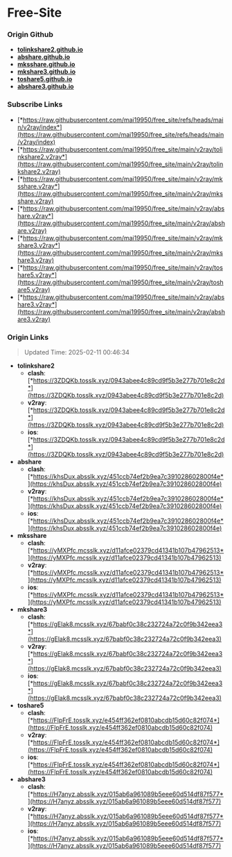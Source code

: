 # Free-Site

### Origin Github

- [**tolinkshare2.github.io**](https://github.com/tolinkshare2/tolinkshare2.github.io)
- [**abshare.github.io**](https://github.com/abshare/abshare.github.io)
- [**mksshare.github.io**](https://github.com/mksshare/mksshare.github.io)
- [**mkshare3.github.io**](https://github.com/mkshare3/mkshare3.github.io)
- [**toshare5.github.io**](https://github.com/toshare5/toshare5.github.io)
- [**abshare3.github.io**](https://github.com/abshare3/abshare3.github.io)

### Subscribe Links

- [*https://raw.githubusercontent.com/mai19950/free_site/refs/heads/main/v2ray/index*](https://raw.githubusercontent.com/mai19950/free_site/refs/heads/main/v2ray/index)
- [*https://raw.githubusercontent.com/mai19950/free_site/main/v2ray/tolinkshare2.v2ray*](https://raw.githubusercontent.com/mai19950/free_site/main/v2ray/tolinkshare2.v2ray)
- [*https://raw.githubusercontent.com/mai19950/free_site/main/v2ray/mksshare.v2ray*](https://raw.githubusercontent.com/mai19950/free_site/main/v2ray/mksshare.v2ray)
- [*https://raw.githubusercontent.com/mai19950/free_site/main/v2ray/abshare.v2ray*](https://raw.githubusercontent.com/mai19950/free_site/main/v2ray/abshare.v2ray)
- [*https://raw.githubusercontent.com/mai19950/free_site/main/v2ray/mkshare3.v2ray*](https://raw.githubusercontent.com/mai19950/free_site/main/v2ray/mkshare3.v2ray)
- [*https://raw.githubusercontent.com/mai19950/free_site/main/v2ray/toshare5.v2ray*](https://raw.githubusercontent.com/mai19950/free_site/main/v2ray/toshare5.v2ray)
- [*https://raw.githubusercontent.com/mai19950/free_site/main/v2ray/abshare3.v2ray*](https://raw.githubusercontent.com/mai19950/free_site/main/v2ray/abshare3.v2ray)

### Origin Links

> Updated Time: 2025-02-11 00:46:34

- **tolinkshare2**
  - **clash**: [*https://3ZDQKb.tosslk.xyz/0943abee4c89cd9f5b3e277b701e8c2d*](https://3ZDQKb.tosslk.xyz/0943abee4c89cd9f5b3e277b701e8c2d)
  - **v2ray**: [*https://3ZDQKb.tosslk.xyz/0943abee4c89cd9f5b3e277b701e8c2d*](https://3ZDQKb.tosslk.xyz/0943abee4c89cd9f5b3e277b701e8c2d)
  - **ios**: [*https://3ZDQKb.tosslk.xyz/0943abee4c89cd9f5b3e277b701e8c2d*](https://3ZDQKb.tosslk.xyz/0943abee4c89cd9f5b3e277b701e8c2d)
- **abshare**
  - **clash**: [*https://khsDux.absslk.xyz/451ccb74ef2b9ea7c391028602800f4e*](https://khsDux.absslk.xyz/451ccb74ef2b9ea7c391028602800f4e)
  - **v2ray**: [*https://khsDux.absslk.xyz/451ccb74ef2b9ea7c391028602800f4e*](https://khsDux.absslk.xyz/451ccb74ef2b9ea7c391028602800f4e)
  - **ios**: [*https://khsDux.absslk.xyz/451ccb74ef2b9ea7c391028602800f4e*](https://khsDux.absslk.xyz/451ccb74ef2b9ea7c391028602800f4e)
- **mksshare**
  - **clash**: [*https://yMXPfc.mcsslk.xyz/d11afce02379cd41341b107b47962513*](https://yMXPfc.mcsslk.xyz/d11afce02379cd41341b107b47962513)
  - **v2ray**: [*https://yMXPfc.mcsslk.xyz/d11afce02379cd41341b107b47962513*](https://yMXPfc.mcsslk.xyz/d11afce02379cd41341b107b47962513)
  - **ios**: [*https://yMXPfc.mcsslk.xyz/d11afce02379cd41341b107b47962513*](https://yMXPfc.mcsslk.xyz/d11afce02379cd41341b107b47962513)
- **mkshare3**
  - **clash**: [*https://gElak8.mcsslk.xyz/67babf0c38c232724a72c0f9b342eea3*](https://gElak8.mcsslk.xyz/67babf0c38c232724a72c0f9b342eea3)
  - **v2ray**: [*https://gElak8.mcsslk.xyz/67babf0c38c232724a72c0f9b342eea3*](https://gElak8.mcsslk.xyz/67babf0c38c232724a72c0f9b342eea3)
  - **ios**: [*https://gElak8.mcsslk.xyz/67babf0c38c232724a72c0f9b342eea3*](https://gElak8.mcsslk.xyz/67babf0c38c232724a72c0f9b342eea3)
- **toshare5**
  - **clash**: [*https://FlpFrE.tosslk.xyz/e454ff362ef0810abcdb15d60c82f074*](https://FlpFrE.tosslk.xyz/e454ff362ef0810abcdb15d60c82f074)
  - **v2ray**: [*https://FlpFrE.tosslk.xyz/e454ff362ef0810abcdb15d60c82f074*](https://FlpFrE.tosslk.xyz/e454ff362ef0810abcdb15d60c82f074)
  - **ios**: [*https://FlpFrE.tosslk.xyz/e454ff362ef0810abcdb15d60c82f074*](https://FlpFrE.tosslk.xyz/e454ff362ef0810abcdb15d60c82f074)
- **abshare3**
  - **clash**: [*https://H7anyz.absslk.xyz/015ab6a961089b5eee60d514df87f577*](https://H7anyz.absslk.xyz/015ab6a961089b5eee60d514df87f577)
  - **v2ray**: [*https://H7anyz.absslk.xyz/015ab6a961089b5eee60d514df87f577*](https://H7anyz.absslk.xyz/015ab6a961089b5eee60d514df87f577)
  - **ios**: [*https://H7anyz.absslk.xyz/015ab6a961089b5eee60d514df87f577*](https://H7anyz.absslk.xyz/015ab6a961089b5eee60d514df87f577)
